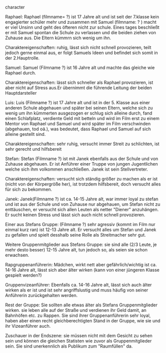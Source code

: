 character

Raphael: Raphael (filmname= ?) ist 17 Jahre alt und ist seit der 7.klasse kein engagierter schüler mehr und zusammen mit Samuel (filmname: ? ) macht er viel Unsinn und geht des öfteren nicht zur schule. Eines tages beschließt er mit Samuel spontan die Schule zu verlassen und die beiden ziehen von Zuhause aus. Die Eltern kümmrn sich wenig um ihn.

Charaktereigenschaften: ruhig, lässt sich nicht schnell provozieren, teilt jedoch gerne einmal aus, er folgt Samuels Ideen und befindet sich somit in der 2.Hauptrolle.

Samuel: Samuel (Filmname ?) ist 16 Jahre alt und machte das gleiche wie Raphael durch.

Charaktereigenschaften: lässt sich schneller als Raphael provozieren, ist aber nicht auf Stress aus.Er übernimmt die führende Leitung der beiden Hauptdarsteller

Luis: Luis (Filmname ?) ist 17 Jahre alt und ist in der 5. Klasse aus einer anderen Schule abgehauen und später bei seinen Eltern, welche sich zu wenig um ihn kümmerten ausgezogen er schlug sich alleine durch, fand einen Schlafplatz, verdiente Geld mit betteln und wird im Film erst zu einem Mentor von Raphael und Samuel und wird später im Film verschwinden (abgehauen, tod oä.), was bedeutet, dass Raphael und Samuel auf sich alleine gestellt sind.

Charaktereigenschaften: sehr ruhig, versucht immer Streit zu schlichten, ist sehr gerecht und hilfsbereit

Stefan: Stefan (Filmname ?) ist mit Janek ebenfalls aus der Schule und von Zuhause abgehauen. Er ist Anführer einer Truppe von jungen  Jugentlichen welche sich ihm volkommen anschließen. Janek ist sein Stellvertreter.

Charaktereigenschaften: versucht sich ständig größer zu machen als er ist (nicht von der Körpergröße her), ist trotzdem hilfsbereit, doch versucht alles für sich zu bekommen.

Janek: Janek(Filmname ?) ist ca. 14-15 Jahre alt, war immer loyal zu stefan und ist aus der Schule und von Zuhause nur abgehauen, um Stefan nicht zu enttäuschen, er versucht sich allen Leuten als netter "Diener" anzuhängen. Er sucht keinen Stress und lässt sich auch nicht schnell provozieren.

Einer aus Stefans Gruppe: (Filmname ?) sehr agressiv (kommt im Film nur einmal kurz ran) ist 12-13 Jahre alt. Er versucht alles um Stefan und Janek zu gefallen und spielt desshalb seine Rolle als Streitmacher sehr gut.

Weitere Gruppenmitglieder aus Stefans Gruppe: sie sind alle (2/3 Leute, je mehr desto besser) 12-15 Jahre alt, tun jedoch so, als seien sie schon erwachsen.

Rapgruppenanführerin: Mädchen, wirkt nett aber gefährlich/wichtig ist ca. 14-16 Jahre alt, lässt sich aber älter wirken (kann von einer jüngeren Klasse gespielt werden?) 

Gruppenvizeanführer: Ebenfalls ca. 14-16 Jahre alt, lässt sich auch älter wirken als er ist und ist sehr angriffslustig und muss häufig von seiner Anführerin zurückgehalten werden.

Rest der Gruppe: Sie sollten alle etwas älter als Stefans Gruppenmitglieder wirken. sie leben alle auf der Straße und verdienen ihr Geld damit, an Bahnhöfen etc. zu Rappen. Sie sind ihrer Gruppenanführerin sehr loyal, haben aber einen recht gleichberechtigten Stand in der Gruppe, wie sie und ihr Vizeanführer auch.

Zuschauer in der Endszene: sie müssen nicht mit dem Gesicht zu sehen sein und können die gleichen Statisten wie zuvor als Gruppenmitglieder sein. Sie sind unerkennlich als Publikum zum "Raumfüllen" da.
